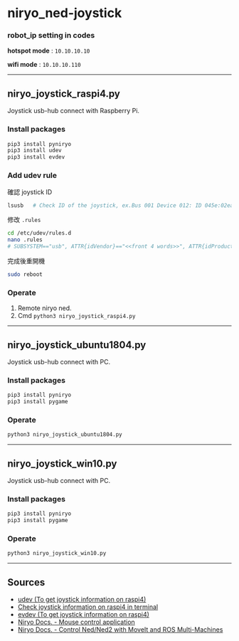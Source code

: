 # niryo_ned-joystick

### robot_ip setting in codes
**hotspot mode** : `10.10.10.10`

**wifi mode** : `10.10.10.110`

---

## niryo_joystick_raspi4.py
Joystick usb-hub connect with Raspberry Pi.

### Install packages
```bash
pip3 install pyniryo
pip3 install udev
pip3 install evdev
```

### Add udev rule
確認 joystick ID
```bash
lsusb   # Check ID of the joystick, ex.Bus 001 Device 012: ID 045e:02ea Microsoft Corp. 
```

修改 `.rules`
```bash
cd /etc/udev/rules.d
nano .rules
# SUBSYSTEM=="usb", ATTR{idVendor}=="<<front 4 words>>", ATTR{idProduct}=="<<last 4 words>>", MODE="0666"
```

完成後重開機
```bash
sudo reboot
```

### Operate 
1. Remote niryo ned.
2. Cmd `python3 niryo_joystick_raspi4.py`

---

## niryo_joystick_ubuntu1804.py
Joystick usb-hub connect with PC.

### Install packages
```bash
pip3 install pyniryo
pip3 install pygame
```

### Operate
```bash
python3 niryo_joystick_ubuntu1804.py
```

---

## niryo_joystick_win10.py
Joystick usb-hub connect with PC.

### Install packages
```bash
pip3 install pyniryo
pip3 install pygame
```

### Operate
```bash
python3 niryo_joystick_win10.py
```

---

## Sources
* [udev (To get joystick information on raspi4)](https://www.reddit.com/r/VFIO/comments/ae8jb8/evdev_permission_denied_on_devinputevent13/)
* [Check joystick information on raspi4 in terminal](https://linuxhint.com/connect-xbox-controller-raspberry-pi/)
* [evdev (To get joystick information on raspi4)](https://python-evdev.readthedocs.io/en/latest/)
* [Niryo Docs. - Mouse control application](https://docs.niryo.com/applications/ned/v1.0.3/en/source/examples/control_ned_mouse.html)
* [Niryo Docs. - Control Ned/Ned2 with MoveIt and ROS Multi-Machines](https://docs.niryo.com/applications/ned/v1.0.3/en/source/tutorials/moveit_multimachines.html)





